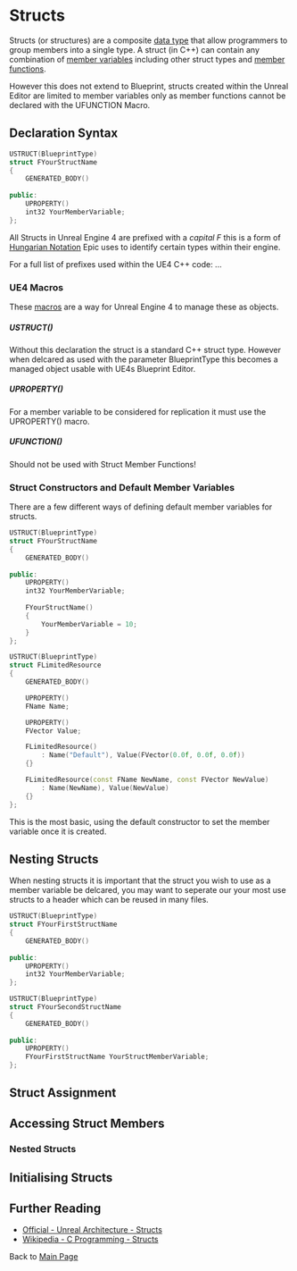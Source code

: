 # Structs

Structs (or structures) are a composite [data type](https://en.wikipedia.org/wiki/Data_type) that allow programmers to group members into a single type. A struct (in C++) can contain any combination of [member variables](https://en.wikipedia.org/wiki/Member_variable) including other struct types and [member functions](https://en.wikipedia.org/wiki/Method_(computer_programming)#Member_functions_in_C++).

However this does not extend to Blueprint, structs created within the Unreal Editor are limited to member variables only as member functions cannot be declared with the UFUNCTION Macro.

## Declaration Syntax

```c++
USTRUCT(BlueprintType)
struct FYourStructName
{
    GENERATED_BODY()
    
public:
    UPROPERTY()
    int32 YourMemberVariable;
};
```

All Structs in Unreal Engine 4 are prefixed with a *capital F* this is a form of [Hungarian Notation](https://en.wikipedia.org/wiki/Hungarian_notation) Epic uses to identify certain types within their engine.

For a full list of prefixes used within the UE4 C++ code: ...

### UE4 Macros
These [macros](https://github.com/MonsOlympus/UE4-WikiBook/blob/master/References/Macros.md) are a way for Unreal Engine 4 to manage these as objects.
##### USTRUCT()
Without this declaration the struct is a standard C++ struct type. However when delcared as used with the parameter BlueprintType this becomes a managed object usable with UE4s Blueprint Editor.
##### UPROPERTY()
For a member variable to be considered for replication it must use the UPROPERTY() macro.
##### UFUNCTION()
Should not be used with Struct Member Functions!

### Struct Constructors and Default Member Variables
There are a few different ways of defining default member variables for structs.

```c++
USTRUCT(BlueprintType)
struct FYourStructName
{
    GENERATED_BODY()
    
public:
    UPROPERTY()
    int32 YourMemberVariable;
    
    FYourStructName()
    {
        YourMemberVariable = 10;
    }
};
```
```c++
USTRUCT(BlueprintType)
struct FLimitedResource
{
	GENERATED_BODY()

	UPROPERTY()
	FName Name;

	UPROPERTY()
	FVector Value;

	FLimitedResource()
		: Name("Default"), Value(FVector(0.0f, 0.0f, 0.0f))
	{}

	FLimitedResource(const FName NewName, const FVector NewValue)
		: Name(NewName), Value(NewValue)
	{}
};
```

This is the most basic, using the default constructor to set the member variable once it is created.

## Nesting Structs
When nesting structs it is important that the struct you wish to use as a member variable be delcared, you may want to seperate our your most use structs to a header which can be reused in many files.

```c++
USTRUCT(BlueprintType)
struct FYourFirstStructName
{
    GENERATED_BODY()
    
public:
    UPROPERTY()
    int32 YourMemberVariable;
};

USTRUCT(BlueprintType)
struct FYourSecondStructName
{
    GENERATED_BODY()
    
public:
    UPROPERTY()
    FYourFirstStructName YourStructMemberVariable;
};
```

## Struct Assignment

## Accessing Struct Members

### Nested Structs

## Initialising Structs

## Further Reading
- [Official - Unreal Architecture - Structs](https://docs.unrealengine.com/en-US/Programming/UnrealArchitecture/Reference/Structs/index.html)
- [Wikipedia - C Programming - Structs](https://en.wikipedia.org/wiki/Struct_(C_programming_language))

Back to [Main Page](../README.md)